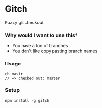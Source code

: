 Gitch
============

Fuzzy git checkout

### Why would I want to use this?
  * You have a ton of branches
  * You don't like copy pasting branch names

### Usage

```
ch mastr
// => checked out: master
```

### Setup
```
npm install -g gitch
```
